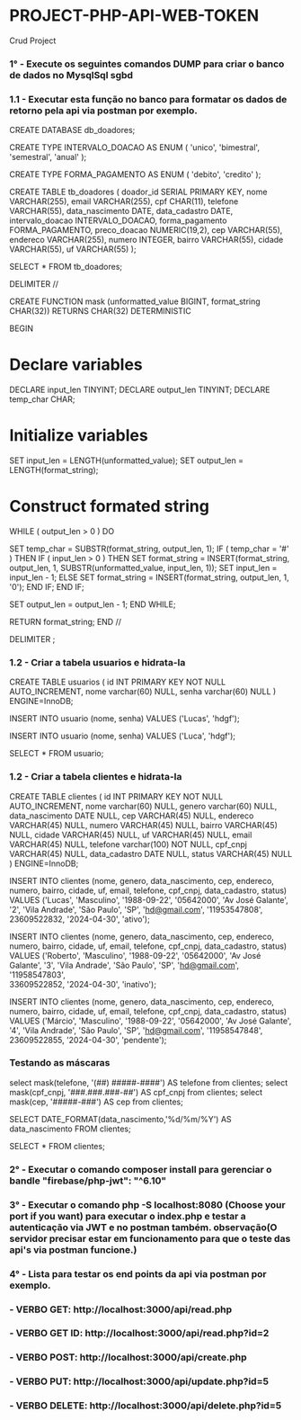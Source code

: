 # PROJECT-PHP-API-WEB-TOKEN
Crud Project


### 1° - Execute os seguintes comandos DUMP para criar o banco de dados no **MysqlSql** sgbd

### 1.1 - Executar esta função no banco para formatar os dados de retorno pela api via postman por exemplo.

CREATE DATABASE db_doadores;

CREATE TYPE INTERVALO_DOACAO AS ENUM
(
    'unico',
    'bimestral',
    'semestral',
    'anual'
);

CREATE TYPE FORMA_PAGAMENTO AS ENUM
(
'debito',
'credito'
);

CREATE TABLE tb_doadores
(
    doador_id SERIAL PRIMARY KEY,
    nome VARCHAR(255),
    email VARCHAR(255),
    cpf CHAR(11),
    telefone VARCHAR(55),
    data_nascimento DATE,
    data_cadastro DATE,
    intervalo_doacao INTERVALO_DOACAO,
    forma_pagamento FORMA_PAGAMENTO,
    preco_doacao NUMERIC(19,2),
    cep VARCHAR(55),
    endereco VARCHAR(255),
    numero INTEGER,
    bairro VARCHAR(55),
    cidade VARCHAR(55),
    uf VARCHAR(55)
 );

 SELECT * FROM tb_doadores;	

DELIMITER //

CREATE FUNCTION mask (unformatted_value BIGINT, format_string CHAR(32))
RETURNS CHAR(32) DETERMINISTIC

BEGIN
# Declare variables
DECLARE input_len TINYINT;
DECLARE output_len TINYINT;
DECLARE temp_char CHAR;

# Initialize variables
SET input_len = LENGTH(unformatted_value);
SET output_len = LENGTH(format_string);

# Construct formated string
WHILE ( output_len > 0 ) DO

SET temp_char = SUBSTR(format_string, output_len, 1);
IF ( temp_char = '#' ) THEN
IF ( input_len > 0 ) THEN
SET format_string = INSERT(format_string, output_len, 1, SUBSTR(unformatted_value, input_len, 1));
SET input_len = input_len - 1;
ELSE
SET format_string = INSERT(format_string, output_len, 1, '0');
END IF;
END IF;

SET output_len = output_len - 1;
END WHILE;

RETURN format_string;
END //

DELIMITER ;

### 1.2 - Criar a tabela usuarios e hidrata-la

CREATE TABLE usuarios (
  id INT PRIMARY KEY NOT NULL AUTO_INCREMENT,
  nome varchar(60) NULL,
  senha varchar(60) NULL
) ENGINE=InnoDB;

INSERT INTO usuario (nome, senha)
VALUES ('Lucas', 'hdgf');

INSERT INTO usuario (nome, senha)
VALUES ('Luca', 'hdgf');

SELECT * FROM usuario;  

### 1.2 - Criar a tabela clientes e hidrata-la

  CREATE TABLE clientes (
    id INT PRIMARY KEY NOT NULL AUTO_INCREMENT,
    nome varchar(60) NULL,
    genero varchar(60) NULL,
    data_nascimento DATE NULL,
    cep VARCHAR(45) NULL,
    endereco VARCHAR(45) NULL,
    numero VARCHAR(45) NULL,
    bairro VARCHAR(45) NULL,
    cidade VARCHAR(45) NULL,
    uf VARCHAR(45) NULL,
    email VARCHAR(45) NULL,
    telefone varchar(100) NOT NULL,
    cpf_cnpj VARCHAR(45) NULL,
    data_cadastro DATE NULL,
    status VARCHAR(45) NULL
  ) ENGINE=InnoDB;

  INSERT INTO clientes (nome, genero, data_nascimento, cep, endereco, numero, bairro, cidade, uf, email, telefone, cpf_cnpj, data_cadastro, status)
  VALUES ('Lucas', 'Masculino', '1988-09-22', '05642000', 'Av José Galante', '2', 'Vila Andrade', 'São Paulo', 'SP', 'hd@gmail.com', '11953547808', 23609522832,   '2024-04-30', 'ativo');

  INSERT INTO clientes (nome, genero, data_nascimento, cep, endereco, numero, bairro, cidade, uf, email, telefone, cpf_cnpj, data_cadastro, status)
  VALUES ('Roberto', 'Masculino', '1988-09-22', '05642000', 'Av José Galante', '3', 'Vila Andrade', 'São Paulo', 'SP', 'hd@gmail.com', '11958547803',         
  33609522852, '2024-04-30', 'inativo');
  
  INSERT INTO clientes (nome, genero, data_nascimento, cep, endereco, numero, bairro, cidade, uf, email, telefone, cpf_cnpj, data_cadastro, status)
  VALUES ('Márcio', 'Masculino', '1988-09-22', '05642000', 'Av José Galante', '4', 'Vila Andrade', 'São Paulo', 'SP', 'hd@gmail.com', '11958547848',     
  23609522855, '2024-04-30', 'pendente');

### Testando as máscaras
select  mask(telefone, '(##) #####-####') AS telefone from clientes;
select  mask(cpf_cnpj, '###.###.###-##') AS cpf_cnpj from clientes;
select  mask(cep, '#####-###') AS cep from clientes;

SELECT  DATE_FORMAT(data_nascimento,'%d/%m/%Y') AS data_nascimento
FROM clientes;
              
SELECT * FROM clientes;	

### 2° - Executar o comando **composer install** para gerenciar o bandle "firebase/php-jwt": "^6.10"

### 3° - Executar o comando **php -S localhost:8080** (Choose your **port** if you want) para executar o index.php e testar a autenticação via JWT e no postman também. observação(O servidor precisar estar em funcionamento para que o teste das api's via postman funcione.)

### 4° - Lista para testar os end points da api via postman  por exemplo.

### - VERBO GET: http://localhost:3000/api/read.php

### - VERBO GET ID: http://localhost:3000/api/read.php?id=2

### - VERBO POST: http://localhost:3000/api/create.php

### - VERBO PUT: http://localhost:3000/api/update.php?id=5

### - VERBO DELETE: http://localhost:3000/api/delete.php?id=5

